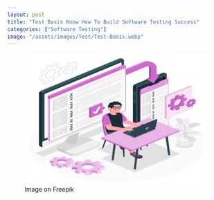 ```yaml
---
layout: post
title: "Test Basis Know How To Build Software Testing Success"
categories: ["Software Testing"]
image: "/assets/images/Test/Test-Basis.webp"
---
```


<figure>
  <img src="/assets/images/Test/Test-Basis.webp" alt="Test Basis Know How To Build Software Testing Success" />
  <figcaption>Image on Freepik</figcaption>
</figure>

